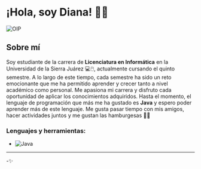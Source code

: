 
# ¡Hola, soy Diana! 👋😄

![OIP](https://github.com/user-attachments/assets/da37a49b-2e4e-46ac-83c8-24a29dd8993f)

## Sobre mí

Soy estudiante de la carrera de **Licenciatura en Informática** en la Universidad de la Sierra Juárez 💻🖱️, actualmente cursando el quinto semestre. A lo largo de este tiempo, cada semestre ha sido un reto emocionante que me ha permitido aprender y crecer tanto a nivel académico como personal. Me apasiona mi carrera y disfruto cada oportunidad de aplicar los conocimientos adquiridos. Hasta el momento, el lenguaje de programación que más me ha gustado es **Java** y espero poder aprender más de este lenguaje.
Me gusta pasar tiempo con mis amigos, hacer actividades juntos y me gustan las hamburgesas 🍔😋

### Lenguajes y herramientas:
- ![Java](https://img.shields.io/badge/Java-ED8B00?style=for-the-badge&logo=java&logoColor=white)
---

-✨ 
